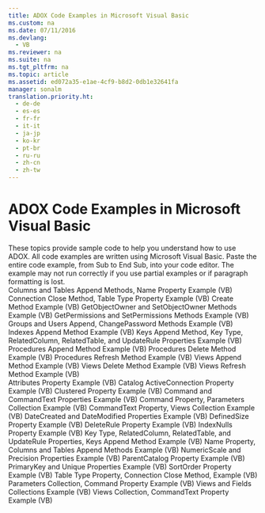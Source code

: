 ```yaml
---
title: ADOX Code Examples in Microsoft Visual Basic
ms.custom: na
ms.date: 07/11/2016
ms.devlang: 
  - VB
ms.reviewer: na
ms.suite: na
ms.tgt_pltfrm: na
ms.topic: article
ms.assetid: ed072a35-e1ae-4cf9-b8d2-0db1e32641fa
manager: sonalm
translation.priority.ht: 
  - de-de
  - es-es
  - fr-fr
  - it-it
  - ja-jp
  - ko-kr
  - pt-br
  - ru-ru
  - zh-cn
  - zh-tw
---
```

# ADOX Code Examples in Microsoft Visual Basic
<?xml version="1.0" encoding="utf-8"?>
<developerReferenceWithoutSyntaxDocument xmlns="http://ddue.schemas.microsoft.com/authoring/2003/5" xmlns:xlink="http://www.w3.org/1999/xlink" xmlns:xsi="http://www.w3.org/2001/XMLSchema-instance" xsi:schemaLocation="http://ddue.schemas.microsoft.com/authoring/2003/5 http://dduestorage.blob.core.windows.net/ddueschema/developer.xsd">
  <introduction>
    <para>These topics provide sample code to help you understand how to use ADOX. All code examples are written using Microsoft Visual Basic.</para>
    <alert class="note">
      <para>Paste the entire code example, from Sub to End Sub, into your code editor. The example may not run correctly if you use partial examples or if paragraph formatting is lost.</para>
    </alert>
  </introduction>
  <section>
    <title>Methods</title>
    <content>
      <list class="bullet">
        <listItem>
          <para>
            <legacyLink xlink:href="678e5546-df5d-4cd0-bfe9-6cf13cb385c0">Columns and Tables Append Methods, Name Property Example (VB)</legacyLink>
          </para>
        </listItem>
        <listItem>
          <para>
            <legacyLink xlink:href="f88e7a3b-19ed-46e2-b2ce-3b611d9b8166">Connection Close Method, Table Type Property Example (VB)</legacyLink>
          </para>
        </listItem>
        <listItem>
          <para>
            <legacyLink xlink:href="d7ea0244-596a-404e-8f30-71cadab8d8fc">Create Method Example (VB)</legacyLink>
          </para>
        </listItem>
        <listItem>
          <para>
            <legacyLink xlink:href="e44ec3d4-42ae-447d-aaed-bdea53cb0cca">GetObjectOwner and SetObjectOwner Methods Example (VB)</legacyLink>
          </para>
        </listItem>
        <listItem>
          <para>
            <legacyLink xlink:href="aa366d98-8c7a-4189-bdd8-1d663b243d33">GetPermissions and SetPermissions Methods Example (VB)</legacyLink>
          </para>
        </listItem>
        <listItem>
          <para>
            <legacyLink xlink:href="c9426757-9cdd-4a95-b506-d3d011569109">Groups and Users Append, ChangePassword Methods Example (VB)</legacyLink>
          </para>
        </listItem>
        <listItem>
          <para>
            <legacyLink xlink:href="50f87e27-1bf9-427c-9b1d-704a672434d2">Indexes Append Method Example (VB)</legacyLink>
          </para>
        </listItem>
        <listItem>
          <para>
            <legacyLink xlink:href="13b5b1c3-6af6-439e-bb65-976578ba6bc2">Keys Append Method, Key Type, RelatedColumn, RelatedTable, and UpdateRule Properties Example (VB)</legacyLink>
          </para>
        </listItem>
        <listItem>
          <para>
            <legacyLink xlink:href="ce83b966-474b-4f57-8eb9-370996dfc5c0">Procedures Append Method Example (VB)</legacyLink>
          </para>
        </listItem>
        <listItem>
          <para>
            <legacyLink xlink:href="94f1ac93-e778-4a40-a85e-94bce5316ac7">Procedures Delete Method Example (VB)</legacyLink>
          </para>
        </listItem>
        <listItem>
          <para>
            <legacyLink xlink:href="499679bd-287b-487d-bdfb-3803abffec1c">Procedures Refresh Method Example (VB)</legacyLink>
          </para>
        </listItem>
        <listItem>
          <para>
            <legacyLink xlink:href="b5b4c082-ac29-4f49-a8b8-e21b554c9b0d">Views Append Method Example (VB)</legacyLink>
          </para>
        </listItem>
        <listItem>
          <para>
            <legacyLink xlink:href="17df2a83-4166-4df8-8c17-0a33aaac8582">Views Delete Method Example (VB)</legacyLink>
          </para>
        </listItem>
        <listItem>
          <para>
            <legacyLink xlink:href="cdad2d66-6ade-40dc-9e74-e40cfa9bc127">Views Refresh Method Example (VB)</legacyLink>
          </para>
        </listItem>
      </list>
    </content>
  </section>
  <section>
    <title>Properties</title>
    <content>
      <list class="bullet">
        <listItem>
          <para>
            <legacyLink xlink:href="c0ed8195-09af-42c8-99c7-038ecc8a5c9f">Attributes Property Example (VB)</legacyLink>
          </para>
        </listItem>
        <listItem>
          <para>
            <legacyLink xlink:href="bb3274b1-764d-43a7-a49f-ef55680ecd26">Catalog ActiveConnection Property Example (VB)</legacyLink>
          </para>
        </listItem>
        <listItem>
          <para>
            <legacyLink xlink:href="1cd30769-c8af-43e7-be27-12ed0434daa1">Clustered Property Example (VB)</legacyLink>
          </para>
        </listItem>
        <listItem>
          <para>
            <legacyLink xlink:href="413263a8-05c0-4404-929d-69f82b987ba3">Command and CommandText Properties Example (VB)</legacyLink>
          </para>
        </listItem>
        <listItem>
          <para>
            <legacyLink xlink:href="7df1089e-69b7-476e-9244-19947c087351">Command Property, Parameters Collection Example (VB)</legacyLink>
          </para>
        </listItem>
        <listItem>
          <para>
            <legacyLink xlink:href="a05a0190-352d-44ff-9488-0c94e9fb656e">CommandText Property, Views Collection Example (VB)</legacyLink>
          </para>
        </listItem>
        <listItem>
          <para>
            <legacyLink xlink:href="d608ea35-6e68-402f-8184-a5041e408678">DateCreated and DateModified Properties Example (VB)</legacyLink>
          </para>
        </listItem>
        <listItem>
          <para>
            <legacyLink xlink:href="4dda2239-7ab5-4729-9c63-eb530803f7d9">DefinedSize Property Example (VB)</legacyLink>
          </para>
        </listItem>
        <listItem>
          <para>
            <legacyLink xlink:href="9ba00118-a80d-4a6d-a7d6-4f5492fb7ded">DeleteRule Property Example (VB)</legacyLink>
          </para>
        </listItem>
        <listItem>
          <para>
            <legacyLink xlink:href="45204669-32c0-4690-aab9-ddf0fd71ae48">IndexNulls Property Example (VB)</legacyLink>
          </para>
        </listItem>
        <listItem>
          <para>
            <legacyLink xlink:href="13b5b1c3-6af6-439e-bb65-976578ba6bc2">Key Type, RelatedColumn, RelatedTable, and UpdateRule Properties, Keys Append Method Example (VB)</legacyLink>
          </para>
        </listItem>
        <listItem>
          <para>
            <legacyLink xlink:href="678e5546-df5d-4cd0-bfe9-6cf13cb385c0">Name Property, Columns and Tables Append Methods Example (VB)</legacyLink>
          </para>
        </listItem>
        <listItem>
          <para>
            <legacyLink xlink:href="ea2ec614-34c8-41b7-8ebd-063798bd56b4">NumericScale and Precision Properties Example (VB)</legacyLink>
          </para>
        </listItem>
        <listItem>
          <para>
            <legacyLink xlink:href="448bc850-7584-4c5f-89f3-5f4fee88b259">ParentCatalog Property Example (VB)</legacyLink>
          </para>
        </listItem>
        <listItem>
          <para>
            <legacyLink xlink:href="f536acac-06ea-4b39-bfba-ee9902b01615">PrimaryKey and Unique Properties Example (VB)</legacyLink>
          </para>
        </listItem>
        <listItem>
          <para>
            <legacyLink xlink:href="d9502254-d89b-4bcb-94f1-6418f89e7f30">SortOrder Property Example (VB)</legacyLink>
          </para>
        </listItem>
        <listItem>
          <para>
            <legacyLink xlink:href="f88e7a3b-19ed-46e2-b2ce-3b611d9b8166">Table Type Property, Connection Close Method, Example (VB)</legacyLink>
          </para>
        </listItem>
      </list>
    </content>
  </section>
  <section>
    <title>Collections</title>
    <content>
      <list class="bullet">
        <listItem>
          <para>
            <legacyLink xlink:href="7df1089e-69b7-476e-9244-19947c087351">Parameters Collection, Command Property Example (VB)</legacyLink>
          </para>
        </listItem>
        <listItem>
          <para>
            <legacyLink xlink:href="d8304849-3f80-4cf3-9425-529d2a8ebedd">Views and Fields Collections Example (VB)</legacyLink>
          </para>
        </listItem>
        <listItem>
          <para>
            <legacyLink xlink:href="a05a0190-352d-44ff-9488-0c94e9fb656e">Views Collection, CommandText Property Example (VB)</legacyLink>
          </para>
        </listItem>
      </list>
    </content>
  </section>
  <relatedTopics />
</developerReferenceWithoutSyntaxDocument>